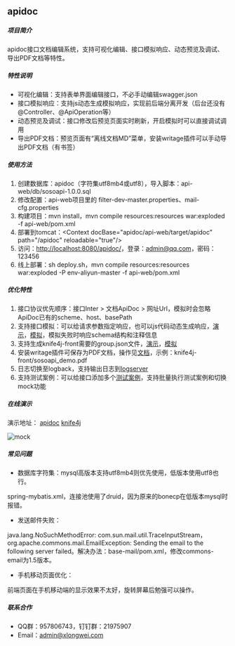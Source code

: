 ## apidoc

##### 项目简介
apidoc接口文档编辑系统，支持可视化编辑、接口模拟响应、动态预览及调试、导出PDF文档等特性。

##### 特性说明
  - 可视化编辑：支持表单界面编辑接口，不必手动编辑swagger.json
  - 接口模拟响应：支持js动态生成模拟响应，实现前后端分离开发（后台还没有@Controller、@ApiOperation等）
  - 动态预览及调试：接口修改后预览页面实时刷新，开启模拟时可以直接调试调用
  - 导出PDF文档：预览页面有“离线文档MD”菜单，安装writage插件可以手动导出PDF文档（有书签）

##### 使用方法
1. 创建数据库：apidoc（字符集utf8mb4或utf8），导入脚本：api-web/db/sosoapi-1.0.0.sql
2. 修改配置：api-web项目里的 filter-dev-master.properties、mail-cfg.properties
3. 构建项目：mvn install，mvn compile resources:resources war:exploded -f api-web/pom.xml
4. 部署到tomcat：&lt;Context docBase="apidoc/api-web/target/apidoc" path="/apidoc" reloadable="true"/&gt;
5. 访问：[http://localhost:8080/apidoc/](http://localhost:8080/apidoc/)，登录：admin@qq.com，密码：123456
6. 线上部署：sh deploy.sh，mvn compile resources:resources war:exploded -P env-aliyun-master -f api-web/pom.xml

##### 优化特性
1. 接口协议优先顺序：接口Inter > 文档ApiDoc > 网址Url，模拟时会忽略ApiDoc已有的scheme、host、basePath
2. 支持接口模拟：可以给请求参数指定响应，也可以js代码动态生成响应，[演示](https://api.xlongwei.com/apidoc/pass/apidoc/demo.htm?doc=1)，[模拟](https://api.xlongwei.com/apidoc/pass/apidoc/demo.htm?doc=1&mock=true)，模拟失败时响应schema结构和注释信息
3. 支持生成knife4j-front需要的group.json文件，[演示](https://api.xlongwei.com/swagger/doc.html?doc=1)，[模拟](https://api.xlongwei.com/swagger/doc.html?doc=1&mock=true)
4. 安装writage插件可保存为PDF文档，操作见[文档](https://api.xlongwei.com/doku.php?id=tools:swagger)，示例：knife4j-front/sosoapi_demo.pdf
5. 日志切换至logback，支持输出日志到[logserver](https://gitee.com/xlongwei/logserver)
6. 支持测试案例：可以给接口添加多个[测试案例](https://api.xlongwei.com/apidoc/auth/doc/inter/forwardInfo.htm?projId=1&docId=1&interId=7)，支持批量执行测试案例和切换mock功能

##### 在线演示
演示地址：
[apidoc](https://api.xlongwei.com/apidoc/)
[knife4j](https://api.xlongwei.com/swagger/doc.html)

![mock](http://t.xlongwei.com/images/apidoc/mock.png)

##### 常见问题
 - 数据库字符集：mysql高版本支持utf8mb4则优先使用，低版本使用utf8也行。

spring-mybatis.xml，连接池使用了druid，因为原来的bonecp在低版本mysql时报错。

 - 发送邮件失败：

java.lang.NoSuchMethodError: com.sun.mail.util.TraceInputStream，org.apache.commons.mail.EmailException: Sending the email to the following server failed。解决办法：base-mail/pom.xml，修改commons-email为1.5版本。

  - 手机移动页面优化：

前端页面在手机移动端的显示效果不太好，旋转屏幕后勉强可以操作。

##### 联系合作
  - QQ群：957806743，钉钉群：21975907
  - Email：admin@xlongwei.com
